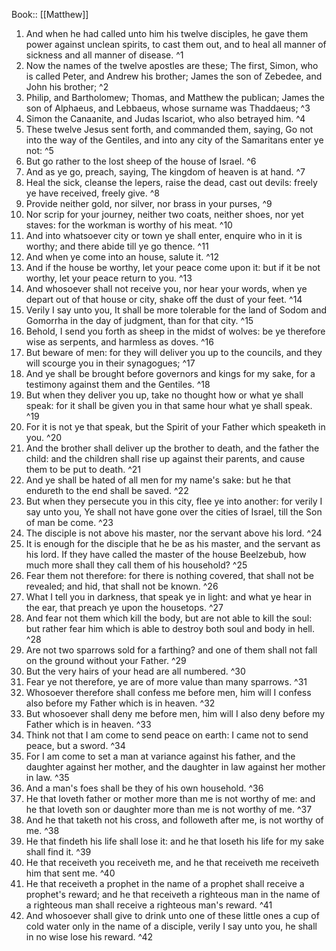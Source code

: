  Book:: [[Matthew]]
 1. And when he had called unto him his twelve disciples, he gave them power against unclean spirits, to cast them out, and to heal all manner of sickness and all manner of disease. ^1
 2. Now the names of the twelve apostles are these; The first, Simon, who is called Peter, and Andrew his brother; James the son of Zebedee, and John his brother; ^2
 3. Philip, and Bartholomew; Thomas, and Matthew the publican; James the son of Alphaeus, and Lebbaeus, whose surname was Thaddaeus; ^3
 4. Simon the Canaanite, and Judas Iscariot, who also betrayed him. ^4
 5. These twelve Jesus sent forth, and commanded them, saying, Go not into the way of the Gentiles, and into any city of the Samaritans enter ye not: ^5
 6. But go rather to the lost sheep of the house of Israel. ^6
 7. And as ye go, preach, saying, The kingdom of heaven is at hand. ^7
 8. Heal the sick, cleanse the lepers, raise the dead, cast out devils: freely ye have received, freely give. ^8
 9. Provide neither gold, nor silver, nor brass in your purses, ^9
 10. Nor scrip for your journey, neither two coats, neither shoes, nor yet staves: for the workman is worthy of his meat. ^10
 11. And into whatsoever city or town ye shall enter, enquire who in it is worthy; and there abide till ye go thence. ^11
 12. And when ye come into an house, salute it. ^12
 13. And if the house be worthy, let your peace come upon it: but if it be not worthy, let your peace return to you. ^13
 14. And whosoever shall not receive you, nor hear your words, when ye depart out of that house or city, shake off the dust of your feet. ^14
 15. Verily I say unto you, It shall be more tolerable for the land of Sodom and Gomorrha in the day of judgment, than for that city. ^15
 16. Behold, I send you forth as sheep in the midst of wolves: be ye therefore wise as serpents, and harmless as doves. ^16
 17. But beware of men: for they will deliver you up to the councils, and they will scourge you in their synagogues; ^17
 18. And ye shall be brought before governors and kings for my sake, for a testimony against them and the Gentiles. ^18
 19. But when they deliver you up, take no thought how or what ye shall speak: for it shall be given you in that same hour what ye shall speak. ^19
 20. For it is not ye that speak, but the Spirit of your Father which speaketh in you. ^20
 21. And the brother shall deliver up the brother to death, and the father the child: and the children shall rise up against their parents, and cause them to be put to death. ^21
 22. And ye shall be hated of all men for my name's sake: but he that endureth to the end shall be saved. ^22
 23. But when they persecute you in this city, flee ye into another: for verily I say unto you, Ye shall not have gone over the cities of Israel, till the Son of man be come. ^23
 24. The disciple is not above his master, nor the servant above his lord. ^24
 25. It is enough for the disciple that he be as his master, and the servant as his lord. If they have called the master of the house Beelzebub, how much more shall they call them of his household? ^25
 26. Fear them not therefore: for there is nothing covered, that shall not be revealed; and hid, that shall not be known. ^26
 27. What I tell you in darkness, that speak ye in light: and what ye hear in the ear, that preach ye upon the housetops. ^27
 28. And fear not them which kill the body, but are not able to kill the soul: but rather fear him which is able to destroy both soul and body in hell. ^28
 29. Are not two sparrows sold for a farthing? and one of them shall not fall on the ground without your Father. ^29
 30. But the very hairs of your head are all numbered. ^30
 31. Fear ye not therefore, ye are of more value than many sparrows. ^31
 32. Whosoever therefore shall confess me before men, him will I confess also before my Father which is in heaven. ^32
 33. But whosoever shall deny me before men, him will I also deny before my Father which is in heaven. ^33
 34. Think not that I am come to send peace on earth: I came not to send peace, but a sword. ^34
 35. For I am come to set a man at variance against his father, and the daughter against her mother, and the daughter in law against her mother in law. ^35
 36. And a man's foes shall be they of his own household. ^36
 37. He that loveth father or mother more than me is not worthy of me: and he that loveth son or daughter more than me is not worthy of me. ^37
 38. And he that taketh not his cross, and followeth after me, is not worthy of me. ^38
 39. He that findeth his life shall lose it: and he that loseth his life for my sake shall find it. ^39
 40. He that receiveth you receiveth me, and he that receiveth me receiveth him that sent me. ^40
 41. He that receiveth a prophet in the name of a prophet shall receive a prophet's reward; and he that receiveth a righteous man in the name of a righteous man shall receive a righteous man's reward. ^41
 42. And whosoever shall give to drink unto one of these little ones a cup of cold water only in the name of a disciple, verily I say unto you, he shall in no wise lose his reward. ^42
